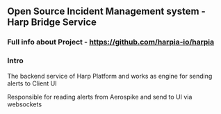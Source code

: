 ## Open Source Incident Management system - Harp Bridge Service

### Full info about Project - https://github.com/harpia-io/harpia

### Intro
The backend service of Harp Platform and works as engine for sending alerts to Client UI

Responsible for reading alerts from Aerospike and send to UI via websockets
